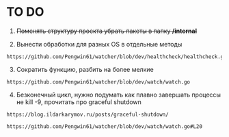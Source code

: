 # TO DO
1. ~~Поменять структуру проекта убрать пакеты в папку **/internal**~~

2. Вынести обработки для разных  OS  в отдельные методы

```
https://github.com/Pengwin61/watcher/blob/dev/healthcheck/healthcheck.go
```

3. Сократить функцию, разбить на более мелкие

```
https://github.com/Pengwin61/watcher/blob/dev/watch/watch.go
```

4. Безконечный цикл, нужно подумать как плавно завершать процессы не kill -9, прочитать про graceful shutdown

```
https://blog.ildarkarymov.ru/posts/graceful-shutdown/

https://github.com/Pengwin61/watcher/blob/dev/watch/watch.go#L20
```
